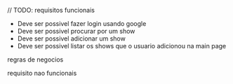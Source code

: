 // TODO: 
requisitos funcionais
- Deve ser possivel fazer login usando google
- Deve ser possivel procurar por um show
- Deve ser possivel adicionar um show
- Deve ser possivel listar os shows que o usuario adicionou na main page


regras de negocios

requisito nao funcionais